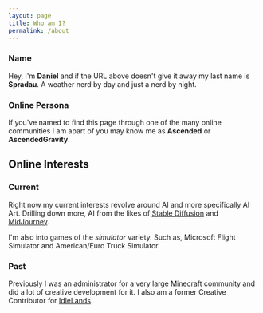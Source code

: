 ```yaml
---
layout: page
title: Who am I?
permalink: /about
---
```


### Name
Hey, I'm **Daniel** and if the URL above doesn't give it away my last name is **Spradau**. A weather nerd by day and just a nerd by night.

### Online Persona
If you've named to find this page through one of the many online communities I am apart of you may know me as **Ascended** or **AscendedGravity**.

## Online Interests
### Current
Right now my current interests revolve around AI and more specifically AI Art. Drilling down more, AI from the likes of [Stable Diffusion](https://github.com/CompVis/stable-diffusion) and [MidJourney](https://www.midjourney.com/home/).

I'm also into games of the *simulator* variety. Such as, Microsoft Flight Simulator and American/Euro Truck Simulator.

### Past
Previously I was an administrator for a very large [Minecraft](https://www.minecraft.net/en-us) community and did a lot of creative development for it. I also am a former Creative Contributor for [IdleLands](https://idle.land/).